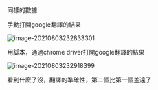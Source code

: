 同樣的數據

手動打開google翻譯的結果

![image-20210803232833301](../images/image-20210803232833301.png)

用脚本，通過chrome driver打開google翻譯的結果

![image-20210803232918399](../images/image-20210803232918399.png)



看到什麽了沒，翻譯的準確性，第二個比第一個差遠了